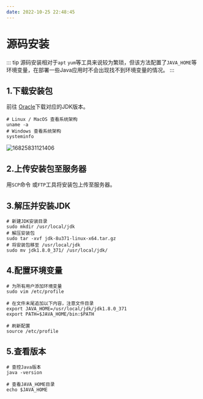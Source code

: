 ```yaml
---
date: 2022-10-25 22:48:45
---
```

# 源码安装  
::: tip
源码安装相对于`apt` `yum`等工具来说较为繁琐，但该方法配置了`JAVA_HOME`等环境变量，在部署一些Java应用时不会出现找不到环境变量的情况。
:::

## 1.下载安装包
前往 [Oracle](https://www.oracle.com/java/technologies/downloads/#java8)下载对应的JDK版本。
```shell
# Linux / MacOS 查看系统架构
uname -a
# Windows 查看系统架构
systeminfo
```

![16825831121406](https://oss.xing.tools/2023/04/27/16825831121406.jpg)

## 2.上传安装包至服务器
用`SCP`命令 或`FTP`工具将安装包上传至服务器。

## 3.解压并安装JDK
```shell
# 新建JDK安装目录
sudo mkdir /usr/local/jdk
# 解压安装包
sudo tar -xvf jdk-8u371-linux-x64.tar.gz
# 将安装包移至 /usr/local/jdk
sudo mv jdk1.8.0_371/ /usr/local/jdk/

```

## 4.配置环境变量
```shell{4}
# 为所有用户添加环境变量
sudo vim /etc/profile

# 在文件末尾追加以下内容，注意文件目录
export JAVA_HOME=/usr/local/jdk/jdk1.8.0_371
export PATH=$JAVA_HOME/bin:$PATH

# 刷新配置
source /etc/profile

```

## 5.查看版本
```shell
# 查控Java版本
java -version

# 查看JAVA_HOME目录
echo $JAVA_HOME

```
 